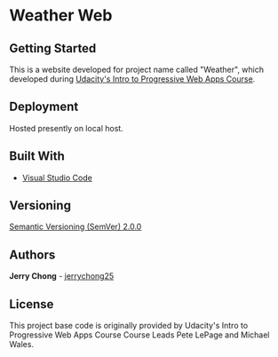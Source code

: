 # Weather Web

## Getting Started

This is a website developed for project name called "Weather", which developed during [Udacity's Intro to Progressive Web Apps Course](https://www.udacity.com/course/intro-to-progressive-web-apps--ud811).

## Deployment

Hosted presently on local host.

## Built With

* [Visual Studio Code](https://code.visualstudio.com/)

## Versioning

[Semantic Versioning (SemVer) 2.0.0](http://semver.org/)

## Authors

**Jerry Chong** - [jerrychong25](https://github.com/jerrychong25)

## License

This project base code is originally provided by Udacity's Intro to Progressive Web Apps Course Course Leads Pete LePage and Michael Wales.
